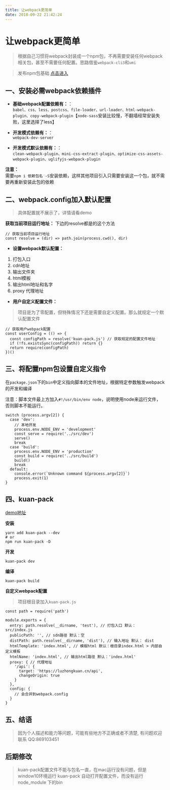 ```yaml
---
title: 让webpack更简单
date: 2018-09-22 21:42:24
---
```

# 让webpack更简单
> 根据自己习惯将webpack封装成一个npm包，不再需要安装任何webpack相关包，甚至不需要任何配置。思路借鉴`webpack-cli3`和`umi`

> 发布npm包基础 [点击进入](https://www.luzhongkuan.cn/detail/149)


## 一、安装必需webpack依赖插件


* **基础webpack配置依赖有：**：  
`babel、css、less、postcss、file-loader、url-loader、html-webpack-plugin、copy-webpack-plugin`【`node-sass`安装比较慢，不翻墙经常安装失败，这里选择了less】

* **开发模式依赖有：**：  
`webpack-dev-server`

* **开发模式默认依赖有：**：  
`clean-webpack-plugin、mini-css-extract-plugin、optimize-css-assets-webpack-plugin、uglifyjs-webpack-plugin`

**注意：**  
需要`npm i 依赖包名 -S`安装依赖，这样其他项目引入只需要安装这一个包，就不需要再重新安装此包的依赖

## 二、webpack.config加入默认配置
> 具体配置就不展示了，详情请看demo


**获取当前项目运行地址：** 下边的resolve都是的这个方法
```
// 获取当前项目运行地址
const resolve = (dir) => path.join(process.cwd(), dir)
```
* **设置webpack默认配置：**
1. 打包入口 
2. cdn地址
3. 输出文件夹 
4. html模板
5. 输出html地址和名字
6. proxy 代理地址

* **用户自定义配置文件：**
> 项目是为了零配置，但特殊情况下还是需要自定义配置。那么就规定一个默认配置文件

```
// 获取用户webpack配置
const userConfig = (() => {
  const configPath = resolve('kuan-pack.js') // 获取规定的配置文件地址
  if (!fs.existsSync(configPath)) return {}
  return require(configPath)
})()

```


## 三、将配置npm包设置自定义指令
在`package.json`下的`bin`中定义指向脚本的文件地址，根据特定参数触发webpack的开发和编译

注意：脚本文件最上方加入`#!/usr/bin/env node`，说明使用node来运行文件，否则脚本不能运行。

```
switch (process.argv[2]) {
  case 'dev':
    // 本地开发
    process.env.NODE_ENV = 'development'
    const serve = require('../src/dev')
    serve()
    break
  case 'build':
    process.env.NODE_ENV = 'production'
    const build = require('../src/build')
    build()
    break
  default:
    console.error(`Unknown command ${process.argv[2]}`)
    process.exit(1)
}
```
## 四、kuan-pack

[demo地址](https://github.com/kuan1/kuan-pack/blob/master/README.md)

**安装**
```
yarn add kuan-pack --dev
# or
npm run kuan-pack -D
```

**开发**
```
kuan-pack dev
```

**编译**
```
kuan-pack build
```

**自定义webpack配置**
> 项目根目录加入`kuan-pack.js`


```
const path = require('path')

module.exports = {
  entry: path.resolve(__dirname, 'test'), // 打包入口 默认： src/index.js
  publicPath: '', // sdn路径 默认：空
  distPath: path.resolve(__dirname, 'dist'), // 输入地址 默认： dist
  htmlTemplate: 'index.html', // 模板html 默认：根目录index.html > 内部自定义模板
  htmlName: 'index.html', // 输出html路径 默认：'index.html'
  proxy: { // 代理地址
    '/api': {
      target: 'https://luzhongkuan.cn/api',
      changeOrigin: true
    }
  },
  config: {
    // 会合并到webpack.config
  }
}
```

## 五、结语
> 因为个人描述和能力等问题，可能有些地方不正确或者不清楚, 有问题欢迎联系 QQ:869103451


## 后期修改
> kuan-pack配置文件不能与包名一直，在mac运行没有问题，但是window10环境运行 kuan-pack 自动打开配置文件，而没有运行node_module 下的bin
  